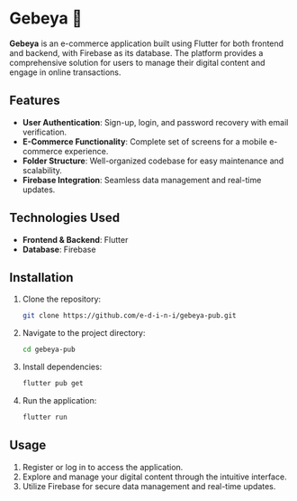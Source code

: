 # Gebeya 🛒

**Gebeya** is an e-commerce application built using Flutter for both frontend and backend, with Firebase as its database. The platform provides a comprehensive solution for users to manage their digital content and engage in online transactions.

## Features

- **User Authentication**: Sign-up, login, and password recovery with email verification.
- **E-Commerce Functionality**: Complete set of screens for a mobile e-commerce experience.
- **Folder Structure**: Well-organized codebase for easy maintenance and scalability.
- **Firebase Integration**: Seamless data management and real-time updates.

## Technologies Used

- **Frontend & Backend**: Flutter
- **Database**: Firebase

## Installation

1. Clone the repository:
   ```bash
   git clone https://github.com/e-d-i-n-i/gebeya-pub.git
   ```
2. Navigate to the project directory:
   ```bash
   cd gebeya-pub
   ```
3. Install dependencies:
   ```bash
   flutter pub get
   ```
4. Run the application:
   ```bash
   flutter run
   ```

## Usage

1. Register or log in to access the application.
2. Explore and manage your digital content through the intuitive interface.
3. Utilize Firebase for secure data management and real-time updates.
